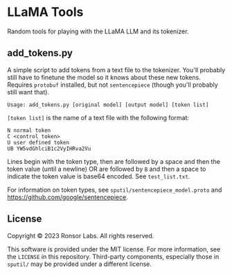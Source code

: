 # LLaMA Tools

Random tools for playing with the LLaMA LLM and its tokenizer.

## add_tokens.py

A simple script to add tokens from a text file to the tokenizer. You'll
probably still have to finetune the model so it knows about these new tokens.
Requires `protobuf` installed, but not `sentencepiece` (though you'll probably
still want that).

```
Usage: add_tokens.py [original model] [output model] [token list]
```

`[token list]` is the name of a text file with the following format:

```
N normal token
C <control token>
U user defined token
UB YW5vdGhlciB1c2VyIHRva2Vu
```

Lines begin with the token type, then are followed by a space and then the
token value (until a newline) OR are followed by `B` and then a space to
indicate the token value is base64 encoded. See `test_list.txt`.

For information on token types, see `sputil/sentencepiece_model.proto`
and <https://github.com/google/sentencepiece>.

## License

Copyright &copy; 2023 Ronsor Labs. All rights reserved.

This software is provided under the MIT license. For more information, see
the `LICENSE` in this repository. Third-party components, especially those
in `sputil/` may be provided under a different license.
